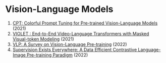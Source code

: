 # Vision-Language Models
1. [CPT: Colorful Prompt Tuning for Pre-trained Vision-Language Models](https://arxiv.org/abs/2109.11797) (2021)
2. [VIOLET : End-to-End Video-Language Transformers with Masked Visual-token Modeling](https://arxiv.org/abs/2111.12681) (2021)
3. [VLP: A Survey on Vision-Language Pre-training](https://arxiv.org/abs/2202.09061) (2022)
4. [Supervision Exists Everywhere: A Data Efficient Contrastive Language-Image Pre-training Paradigm](https://arxiv.org/abs/2110.05208) (2022)
